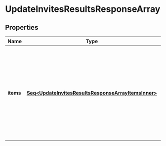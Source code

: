 

# UpdateInvitesResultsResponseArray


## Properties

Name | Type | Description | Notes
------------ | ------------- | ------------- | -------------
**items** | [**Seq&lt;UpdateInvitesResultsResponseArrayItemsInner&gt;**](UpdateInvitesResultsResponseArrayItemsInner.md) | List of invite/Request action status. If there is an error, an exception object will be returned. If the action was successfully completed, an invite object will be returned. |  [optional]



